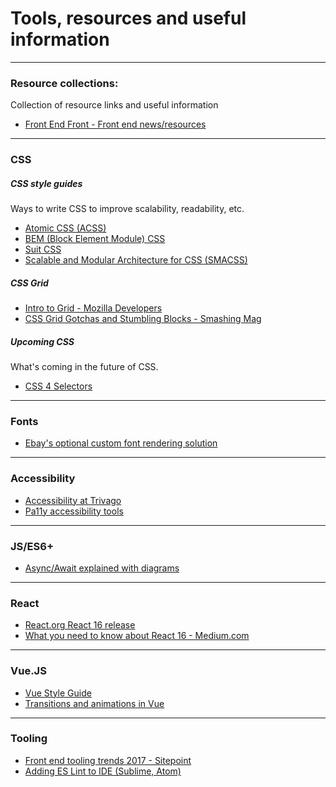 # Tools, resources and useful information

---

### Resource collections:

Collection of resource links and useful information

* [Front End Front - Front end news/resources](https://frontendfront.com/)

---

### CSS

##### CSS style guides

Ways to write CSS to improve scalability, readability, etc.

* [Atomic CSS (ACSS)](https://acss.io/)
* [BEM (Block Element Module) CSS](http://getbem.com/)
* [Suit CSS](https://suitcss.github.io/)
* [Scalable and Modular Architecture for CSS (SMACSS)](https://smacss.com/)

##### CSS Grid

* [Intro to Grid - Mozilla Developers](https://mozilladevelopers.github.io/playground/09-named-lines/)
* [CSS Grid Gotchas and Stumbling Blocks - Smashing Mag](https://www.smashingmagazine.com/2017/09/css-grid-gotchas-stumbling-blocks/)

##### Upcoming CSS

What's coming in the future of CSS.

* [CSS 4 Selectors](https://webdesign.tutsplus.com/tutorials/intriguing-css-level-4-selectors--cms-29499)

---

### Fonts

* [Ebay's optional custom font rendering solution](http://www.ebaytechblog.com/2017/09/21/ebays-font-loading-strategy/)

---

### Accessibility

* [Accessibility at Trivago](http://tech.trivago.com/2017/09/26/accessibility-at-trivago/)
* [Pa11y accessibility tools](http://pa11y.org/)

---

### JS/ES6+

* [Async/Await explained with diagrams](http://nikgrozev.com/2017/10/01/async-await/)

---

### React

* [React.org React 16 release](https://reactjs.org/blog/2017/09/26/react-v16.0.html)
* [What you need to know about React 16 - Medium.com](https://medium.com/ecmastack/what-you-need-to-know-about-react-16-a4e216522041)

---

### Vue.JS

* [Vue Style Guide](https://vuejs.org/v2/style-guide/)
* [Transitions and animations in Vue](https://snipcart.com/blog/vuejs-transitions-animations)

---

### Tooling

* [Front end tooling trends 2017 - Sitepoint](https://www.sitepoint.com/front-end-tooling-trends-2017/?utm_campaign=Front%2BEnd%2BDev%2BWeekly&utm_medium=web&utm_source=Front_End_Dev_Weekly_114)
* [Adding ES Lint to IDE (Sublime, Atom)](https://medium.com/@netczuk/even-faster-code-formatting-using-eslint-22b80d061461)

